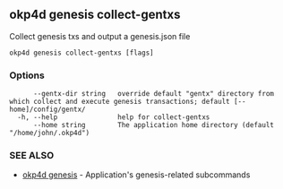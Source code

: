 ## okp4d genesis collect-gentxs

Collect genesis txs and output a genesis.json file

```
okp4d genesis collect-gentxs [flags]
```

### Options

```
      --gentx-dir string   override default "gentx" directory from which collect and execute genesis transactions; default [--home]/config/gentx/
  -h, --help               help for collect-gentxs
      --home string        The application home directory (default "/home/john/.okp4d")
```

### SEE ALSO

* [okp4d genesis](okp4d_genesis.md)	 - Application's genesis-related subcommands
